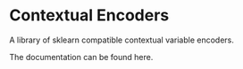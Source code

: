 # Contextual Encoders

A library of sklearn compatible contextual variable encoders.

The documentation can be found here.

